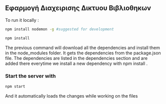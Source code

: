 ## Εφαρμογή Διαχειρισης Δικτυου Βιβλιοθηκων 

To run it locally : 

```bash
npm install nodemon -g #suggested for development
```

```bash
npm install
```
The previous command will download all the dependencies and install them in the node_modules folder.
It gets the dependencies from the package.json file. The dependencies are listed in the dependencies section and are added there everytime we install a new dependency with npm install . 


### Start the server with 

```bash
npm start
```

And it automatically loads the changes while working on the files 